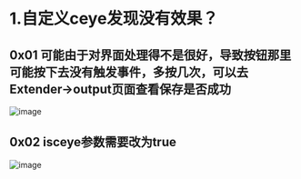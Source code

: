 # 1.自定义ceye发现没有效果？
## 0x01 可能由于对界面处理得不是很好，导致按钮那里可能按下去没有触发事件，多按几次，可以去Extender→output页面查看保存是否成功
![image](https://user-images.githubusercontent.com/48286013/145739783-e6b491ca-4959-4744-a1fe-4b15fb8287e2.png)
## 0x02 isceye参数需要改为true
![image](https://user-images.githubusercontent.com/48286013/145739853-58f0130c-b841-45ca-8559-6feea6e97efa.png)

